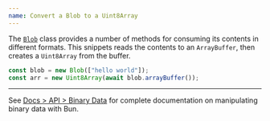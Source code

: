 ```yaml
---
name: Convert a Blob to a Uint8Array
---
```


The [`Blob`](https://developer.mozilla.org/en-US/docs/Web/API/Blob) class provides a number of methods for consuming its contents in different formats. This snippets reads the contents to an `ArrayBuffer`, then creates a `Uint8Array` from the buffer.

```ts
const blob = new Blob(["hello world"]);
const arr = new Uint8Array(await blob.arrayBuffer());
```

---

See [Docs > API > Binary Data](/docs/api/binary-data#conversion) for complete documentation on manipulating binary data with Bun.
